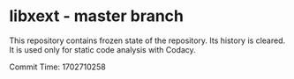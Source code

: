 # libxext - master branch

This repository contains frozen state of the repository.
Its history is cleared. It is used only for static code
analysis with Codacy.

Commit Time: 1702710258